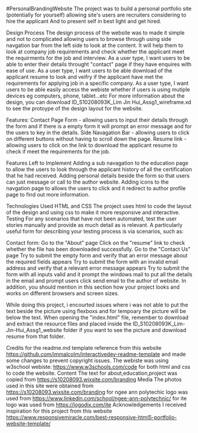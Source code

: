 #PersonalBrandingWebsite
The project was to build a personal portfolio site (potentially for yourself) allowing site's users are recruiters considering to hire the applicant And to present self in best light and get hired.

Design Process
The design process of the website was to made it simple and not to complicated allowing users to browse through using side navgation bar from the left side to look at the content. It will help them to look at company job requirements and check whether the applicant meet the requirments for the job and interview.
As a user type, I want users to be able to enter their details throught "contact" page if they have enquires with ease of use.
As a user type, I want users to be able download of the applicant resume to look and veifry if the applicant have met the requirements for applying job in a specific company.
As a user type, I want users to be able easily access the webiste whether if users is using mutiple devices eg computers, phone, tablet...etc
For more information about the design, you can download ID_S10208093K_Lim Jin Hui_Assg1_wireframe.xd to see the protoype of the design layout for the website.

Features:
Contact Page Form - allowing users to input their details through the form and if there is a empty form it will prompt an error message and for the users to key in the details.
Side Navagation Bar - allowing users to click on different buttons without having to scroll down the page.
Resume link - allowing users to click on the link to download the applicant resume to check if meet the requirements for the job.

Features Left to Implement
Adding a sub navagation to the education page to allow the users to look through the applicant history of all the certification that he had received.
Adding personal details beside the form so that users can just message or call to the author website.
Adding icons to the navgation page to allows the users to click and it redirect to author profile page to find out more information.

Technologies Used
HTML and CSS
The project uses html to code the layout of the design and using css to make it more responsive and interactive.
Testing
For any scenarios that have not been automated, test the user stories manually and provide as much detail as is relevant. A particularly useful form for describing your testing process is via scenarios, such as:

Contact form:
Go to the "About" page
Click on the "resume" link to check whether the file has been downloaded successfully.
Go to the "Contact Us" page
Try to submit the empty form and verify that an error message about the required fields appears
Try to submit the form with an invalid email address and verify that a relevant error message appears 
Try to submit the form with all inputs valid and it prompt the windows mail to put all the details in the email and prompt users click send email to the author of website.
In addition, you should mention in this section how your project looks and works on different browsers and screen sizes.

While doing this project, i encourted issues where i was not able to put the text beside the picture using flexboxs and for tempoary the picture will be below the text.
When opening the "index.html" file, remember to download and extract the resource files and placed inside the ID_S10208093K_Lim-Jin-Hui_Assg1_website folder if you want to see the picture and download resume from that folder.

Credits
for the readme.md template reference from this website https://github.com/immalcolm/interactivedev-readme-template and made some changes to prevent copyright issues.
The webiste was using w3school webiste: https://www.w3schools.com/code for both html and css to code the website. 
Content
The text for about,education,project was copied from https://s10208093.wixsite.com/branding
Media
The photos used in this site were obtained from https://s10208093.wixsite.com/branding
for ngee ann polytechic logo was used from https://www.linkedin.com/school/ngee-ann-polytechnic/
for ite logo was used from https://logodix.com/ite
Acknowledgements
I received inspiration for this project from this website https://www.responsivemiracle.com/best-responsive-html5-portfolio-website-template/
